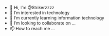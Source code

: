 - 👋 Hi, I’m @Strikerzzzz
- 👀 I’m interested in technology
- 🌱 I’m currently learning information technology
- 💞️ I’m looking to collaborate on ...
- 📫 How to reach me ...

<!---
Strikerzzzz/Strikerzzzz is a ✨ special ✨ repository because its `README.md` (this file) appears on your GitHub profile.
You can click the Preview link to take a look at your changes.
--->
